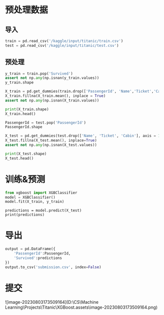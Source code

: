 # 预处理数据

## 导入

```py
train = pd.read_csv('/kaggle/input/titanic/train.csv')
test = pd.read_csv('/kaggle/input/titanic/test.csv')
```



## 预处理

```py
y_train = train.pop('Survived')
assert not np.any(np.isnan(y_train.values))
y_train.shape
```

```py
X_train = pd.get_dummies(train.drop(['PassengerId', 'Name','Ticket','Cabin'], axis = 1))
X_train.fillna(X_train.mean(), inplace = True)
assert not np.any(np.isnan(X_train.values))

print(X_train.shape)
X_train.head()
```

```py
PassengerId = test.pop('PassengerId')
PassengerId.shape
```

```py
X_test = pd.get_dummies(test.drop(['Name', 'Ticket', 'Cabin'], axis = 1))
X_test.fillna(X_test.mean(), inplace=True)
assert not np.any(np.isnan(X_test.values))

print(X_test.shape)
X_test.head()
```



# 训练&预测

```py
from xgboost import XGBClassifier
model = XGBClassifier()
model.fit(X_train, y_train)
```

```
predictions = model.predict(X_test)
print(predictions)
```



# 导出

```py
output = pd.DataFrame({
    'PassengerId':PassengerId, 
    'Survived':predictions
})
output.to_csv('submission.csv', index=False)
```



# 提交

![image-20230803173509164](D:\CS\Machine Learning\Projects\Titanic\XGBoost.assets\image-20230803173509164.png)